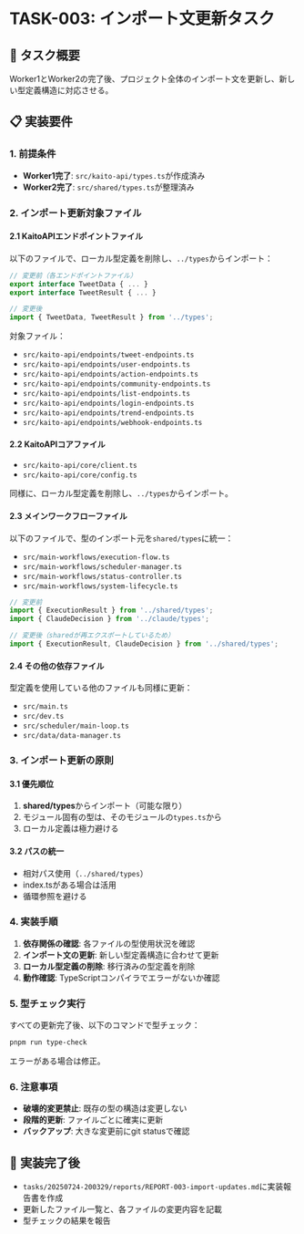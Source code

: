 # TASK-003: インポート文更新タスク

## 🎯 タスク概要
Worker1とWorker2の完了後、プロジェクト全体のインポート文を更新し、新しい型定義構造に対応させる。

## 📋 実装要件

### 1. 前提条件
- **Worker1完了**: `src/kaito-api/types.ts`が作成済み
- **Worker2完了**: `src/shared/types.ts`が整理済み

### 2. インポート更新対象ファイル

#### 2.1 KaitoAPIエンドポイントファイル
以下のファイルで、ローカル型定義を削除し、`../types`からインポート：

```typescript
// 変更前（各エンドポイントファイル）
export interface TweetData { ... }
export interface TweetResult { ... }

// 変更後
import { TweetData, TweetResult } from '../types';
```

対象ファイル：
- `src/kaito-api/endpoints/tweet-endpoints.ts`
- `src/kaito-api/endpoints/user-endpoints.ts`
- `src/kaito-api/endpoints/action-endpoints.ts`
- `src/kaito-api/endpoints/community-endpoints.ts`
- `src/kaito-api/endpoints/list-endpoints.ts`
- `src/kaito-api/endpoints/login-endpoints.ts`
- `src/kaito-api/endpoints/trend-endpoints.ts`
- `src/kaito-api/endpoints/webhook-endpoints.ts`

#### 2.2 KaitoAPIコアファイル
- `src/kaito-api/core/client.ts`
- `src/kaito-api/core/config.ts`

同様に、ローカル型定義を削除し、`../types`からインポート。

#### 2.3 メインワークフローファイル
以下のファイルで、型のインポート元を`shared/types`に統一：

- `src/main-workflows/execution-flow.ts`
- `src/main-workflows/scheduler-manager.ts`
- `src/main-workflows/status-controller.ts`
- `src/main-workflows/system-lifecycle.ts`

```typescript
// 変更前
import { ExecutionResult } from '../shared/types';
import { ClaudeDecision } from '../claude/types';

// 変更後（sharedが再エクスポートしているため）
import { ExecutionResult, ClaudeDecision } from '../shared/types';
```

#### 2.4 その他の依存ファイル
型定義を使用している他のファイルも同様に更新：
- `src/main.ts`
- `src/dev.ts`
- `src/scheduler/main-loop.ts`
- `src/data/data-manager.ts`

### 3. インポート更新の原則

#### 3.1 優先順位
1. **shared/types**からインポート（可能な限り）
2. モジュール固有の型は、そのモジュールの`types.ts`から
3. ローカル定義は極力避ける

#### 3.2 パスの統一
- 相対パス使用（`../shared/types`）
- index.tsがある場合は活用
- 循環参照を避ける

### 4. 実装手順
1. **依存関係の確認**: 各ファイルの型使用状況を確認
2. **インポート文の更新**: 新しい型定義構造に合わせて更新
3. **ローカル型定義の削除**: 移行済みの型定義を削除
4. **動作確認**: TypeScriptコンパイラでエラーがないか確認

### 5. 型チェック実行
すべての更新完了後、以下のコマンドで型チェック：

```bash
pnpm run type-check
```

エラーがある場合は修正。

### 6. 注意事項
- **破壊的変更禁止**: 既存の型の構造は変更しない
- **段階的更新**: ファイルごとに確実に更新
- **バックアップ**: 大きな変更前にgit statusで確認

## 🔧 実装完了後
- `tasks/20250724-200329/reports/REPORT-003-import-updates.md`に実装報告書を作成
- 更新したファイル一覧と、各ファイルの変更内容を記載
- 型チェックの結果を報告